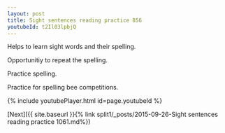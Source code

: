 ```yaml
---
layout: post
title: Sight sentences reading practice 856
youtubeId: t2Il03lpbjQ
---
```

 
 
Helps to learn sight words and their spelling.

Opportunitiy to repeat the spelling. 

Practice spelling. 
 
Practice for spelling bee competitions. 
 
{% include youtubePlayer.html id=page.youtubeId %}
 
 

[Next]({{ site.baseurl }}{% link  split1/_posts/2015-09-26-Sight sentences reading practice 1061.md%})
 
